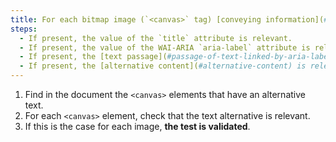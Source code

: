 ```yaml
---
title: For each bitmap image (`<canvas>` tag) [conveying information](#image-conveying-information), having an [alternative text](#text-alternative-image) or an [alternative content](#alternative-content), is this alternative relevant (excluding special cases)?
steps:
  - If present, the value of the `title` attribute is relevant.
  - If present, the value of the WAI-ARIA `aria-label` attribute is relevant.
  - If present, the [text passage](#passage-of-text-linked-by-aria-labelledby-or-aria-describedby) associated via the `aria-labelledby` WAI-ARIA attribute is relevant.
  - If present, the [alternative content](#alternative-content) is relevant.
---
```


1. Find in the document the `<canvas>` elements that have an alternative text.
2. For each `<canvas>` element, check that the text alternative is relevant.
3. If this is the case for each image, **the test is validated**.
